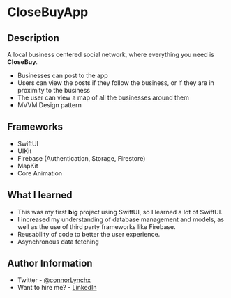 # CloseBuyApp
## Description
A local business centered social network, where everything you need is <strong>CloseBuy</strong>.
- Businesses can post to the app
- Users can view the posts if they follow the business, or if they are in proximity to the business
- The user can view a map of all the businesses around them
- MVVM Design pattern

## Frameworks
- SwiftUI
- UIKit
- Firebase (Authentication, Storage, Firestore)
- MapKit
- Core Animation

## What I learned
- This was my first <b>big</b> project using SwiftUI, so I learned a lot of SwiftUI.
- I increased my understanding of database management and models, as well as the use of third party frameworks like Firebase.
- Reusability of code to better the user experience.
- Asynchronous data fetching

## Author Information
- Twitter - [@connorLynchx](https://twitter.com/connorlynchx "Twitter")
- Want to hire me? - [LinkedIn](https://www.linkedin.com/in/connor-lynch-153559171/ "LinkedIn")
